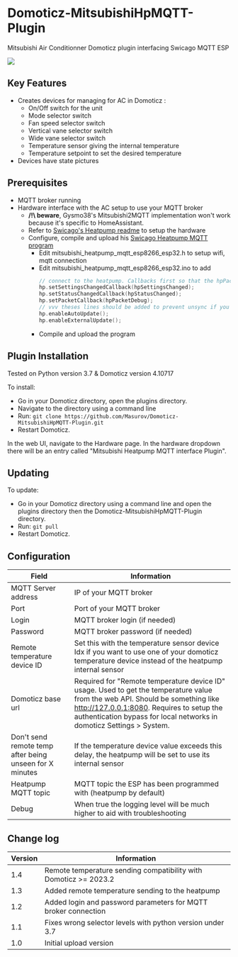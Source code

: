 # Domoticz-MitsubishiHpMQTT-Plugin
Mitsubishi Air Conditionner Domoticz plugin interfacing Swicago MQTT ESP

<img src="https://github.com/Masurov/Domoticz-MitsubishiHpMQTT-Plugin/blob/master/devices.png"/>

## Key Features

* Creates devices for managing for AC in Domoticz :
  * On/Off switch for the unit
  * Mode selector switch
  * Fan speed selector switch
  * Vertical vane selector switch
  * Wide vane selector switch
  * Temperature sensor giving the internal temperature
  * Temperature setpoint to set the desired temperature
* Devices have state pictures

## Prerequisites 

* MQTT broker running
* Hardware interface with the AC setup to use your MQTT broker
  * **/!\ beware**, Gysmo38's Mitsubishi2MQTT implementation won't work because it's specific to HomeAssistant.
  * Refer to [Swicago's Heatpump readme](https://github.com/SwiCago/HeatPump) to setup the hardware
  * Configure, compile and upload his [Swicago Heatpump MQTT program](https://github.com/SwiCago/HeatPump/tree/master/examples/mitsubishi_heatpump_mqtt_esp8266_esp32)
    * Edit mitsubishi_heatpump_mqtt_esp8266_esp32.h to setup wifi, mqtt connection
    * Edit mitsubishi_heatpump_mqtt_esp8266_esp32.ino to add  
      ```C
      // connect to the heatpump. Callbacks first so that the hpPacketDebug callback is available for connect()
      hp.setSettingsChangedCallback(hpSettingsChanged);
      hp.setStatusChangedCallback(hpStatusChanged);
      hp.setPacketCallback(hpPacketDebug);
      // vvv theses lines should be added to prevent unsync if you use remote
      hp.enableAutoUpdate();
      hp.enableExternalUpdate();
      ```
    * Compile and upload the program
 
## Plugin Installation

Tested on Python version 3.7 & Domoticz version 4.10717

To install:

* Go in your Domoticz directory, open the plugins directory.
* Navigate to the directory using a command line
* Run: ```git clone https://github.com/Masurov/Domoticz-MitsubishiHpMQTT-Plugin.git```
* Restart Domoticz.

In the web UI, navigate to the Hardware page. In the hardware dropdown there will be an entry called "Mitsubishi Heatpump MQTT interface Plugin".

## Updating

To update:
* Go in your Domoticz directory using a command line and open the plugins directory then the Domoticz-MitsubishiHpMQTT-Plugin directory.
* Run: ```git pull```
* Restart Domoticz.

## Configuration

| Field                                                   | Information                                                                                                                                                                                                                                          |
|---------------------------------------------------------|------------------------------------------------------------------------------------------------------------------------------------------------------------------------------------------------------------------------------------------------------|
| MQTT Server address                                     | IP of your MQTT broker                                                                                                                                                                                                                               |
| Port                                                    | Port of your MQTT broker                                                                                                                                                                                                                             |
| Login                                                   | MQTT broker login (if needed)                                                                                                                                                                                                                        |
| Password                                                | MQTT broker password (if needed)                                                                                                                                                                                                                     |
| Remote temperature device ID                            | Set this with the temperature sensor device Idx if you want to use one of your domoticz temperature device instead of the heatpump internal sensor                                                                                                   |
| Domoticz base url                                       | Required for "Remote temperature device ID" usage. Used to get the temperature value from the web API. Should be something like http://127.0.0.1:8080. Requires to setup the authentication bypass for local networks in domoticz Settings > System. |
| Don't send remote temp after being unseen for X minutes | If the temperature device value exceeds this delay, the heatpump will be set to use its internal sensor                                                                                                                                              |
| Heatpump MQTT topic                                     | MQTT topic the ESP has been programmed with (heatpump by default)                                                                                                                                                                                    |
| Debug                                                   | When true the logging level will be much higher to aid with troubleshooting                                                                                                                                                                          |

## Change log

| Version | Information                                                      |
|---------|------------------------------------------------------------------|
| 1.4     | Remote temperature sending compatibility with Domoticz >= 2023.2 |
| 1.3     | Added remote temperature sending to the heatpump                 |
| 1.2     | Added login and password parameters for MQTT broker connection   |
| 1.1     | Fixes wrong selector levels with python version under 3.7        |
| 1.0     | Initial upload version                                           |
